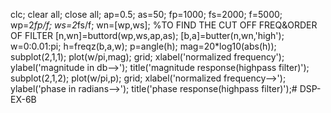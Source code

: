 clc;
clear all;
close all;
ap=0.5;
as=50;
fp=1000;
fs=2000;
f=5000;
wp=2*fp/f;
ws=2*fs/f;
wn=[wp,ws];
%TO FIND THE CUT OFF FREQ&ORDER OF FILTER
[n,wn]=buttord(wp,ws,ap,as);
[b,a]=butter(n,wn,'high');
w=0:0.01:pi;
h=freqz(b,a,w);
p=angle(h);
mag=20*log10(abs(h));
subplot(2,1,1);
plot(w/pi,mag);
grid;
xlabel('normalized frequency');
ylabel('magnitude in db-->');
title('magnitude response(highpass filter)');
subplot(2,1,2);
plot(w/pi,p);
grid;
xlabel('normalized frequency-->');
ylabel('phase in radians-->');
title('phase response(highpass filter)');# DSP-EX-6B
